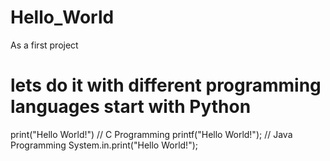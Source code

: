 # Hello_World
As a first project
# lets do it with different programming languages start with Python
print("Hello World!")
// C Programming
printf("Hello World!");
// Java Programming
System.in.print("Hello World!");
